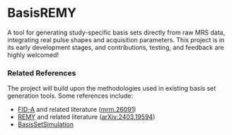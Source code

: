 # BasisREMY

A tool for generating study-specific basis sets directly from raw MRS data, integrating real pulse shapes and acquisition parameters. This project is in its early development stages, and contributions, testing, and feedback are highly welcomed!

### Related References
The project will build upon the methodologies used in existing basis set generation tools. Some references include:
- [FID-A](https://github.com/CIC-methods/FID-A) and related literature ([mrm.26091](https://doi.org/10.1002/mrm.26091))
- [REMY](https://github.com/agudmundson/mrs_in_mrs) and related literature ([arXiv:2403.19594](https://arxiv.org/abs/2403.19594))
- [BasisSetSimulation](https://github.com/arcj-hub/BasisSetSimulation/tree/main)
